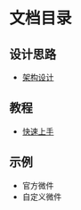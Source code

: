 # 文档目录

## 设计思路

- [架构设计](./philosophy/monorepo.md)

## 教程

- [快速上手](./tutorial/quickstart.md)

## 示例

- 官方微件
- 自定义微件
